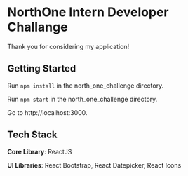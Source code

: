 # NorthOne Intern Developer Challange

Thank you for considering my application!

## Getting Started

Run ``npm install`` in the north_one_challenge directory.

Run  ``npm start`` in the north_one_challenge directory.

Go to http://localhost:3000.

## Tech Stack

__Core Library__: ReactJS

__UI Libraries__: React Bootstrap, React Datepicker, React Icons

